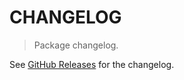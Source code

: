 # CHANGELOG

> Package changelog.

See [GitHub Releases](https://github.com/stdlib-js/iter-unique/releases) for the changelog.